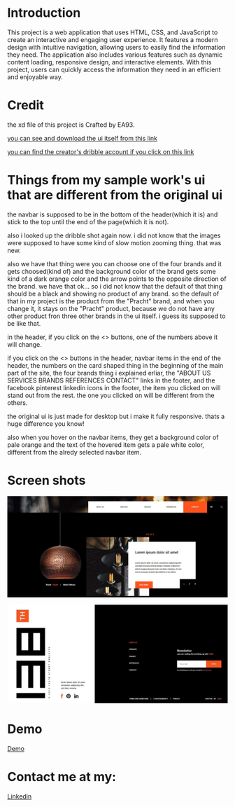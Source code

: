 # Introduction

This project is a web application that uses HTML, CSS, and JavaScript to create an interactive and engaging user experience. It features a modern design with intuitive navigation, allowing users to easily find the information they need. The application also includes various features such as dynamic content loading, responsive design, and interactive elements. With this project, users can quickly access the information they need in an efficient and enjoyable way.

# Credit
the xd file of this project is Crafted by EA93.

[you can see and download the ui itself from this link](https://dribbble.com/shots/13926444-FREE-XD-Webshop-Template)

[you can find the creator's dribble account if you click on this link](https://dribbble.com/euroart93)

# Things from my sample work's ui that are different from the original ui

the navbar is supposed to be in the bottom of the header(which it is) and stick to the top until the end of the page(which it is not).

also i looked up the dribble shot again now. i did not know that the images were supposed to have some kind of slow motion zooming thing. that was new.

also we have that thing were you can choose one of the four brands and it gets choosed(kind of) and the background color of the brand gets some kind of a dark orange color and the arrow points to the opposite direction of the brand. we have that ok... so i did not know that the default of that thing should be a black and showing no product of any brand. so the default of that in my project is the product from the "Pracht" brand, and when you change it, it stays on the "Pracht" product, because we do not have any other product fron three other brands in the ui itself. i guess its supposed to be like that.

in the header, if you click on the <> buttons, one of the numbers above it will change.

if you click on the <> buttons in the header, navbar items in the end of the header, the numbers on the card shaped thing in the beginning of the main part of the site, the four brands thing i explained erliar, the "ABOUT US SERVICES BRANDS REFERENCES CONTACT" links in the footer, and the facebook pinterest linkedin icons in the footer, the item you clicked on will stand out from the rest. the one you clicked on will be different from the others.

the original ui is just made for desktop but i make it fully responsive. thats a huge difference you know!

also when you hover on the navbar items, they get a background color of pale orange and the text of the hovered item gets a pale white color, different from the alredy selected navbar item.

# Screen shots
![App Screenshot](https://raw.githubusercontent.com/Dreamer474747/Dreamer474747.github.io/main/light%20webshop/main.JPG)

![App Screenshot](https://raw.githubusercontent.com/Dreamer474747/Dreamer474747.github.io/main/light%20webshop/footer.JPG)

# Demo
[Demo](https://dreamer474747.github.io/light%20webshop/)

# Contact me at my: 

[Linkedin](https://linkedin.com/in/mobin-taataghi)
